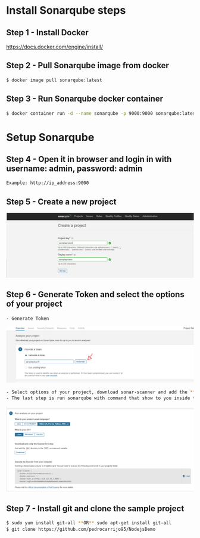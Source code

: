 # Install Sonarqube steps


## Step 1 - Install Docker
https://docs.docker.com/engine/install/
 
## Step 2 - Pull Sonarqube image from docker
```bash
$ docker image pull sonarqube:latest
```

## Step 3 - Run Sonarqube docker container
```bash
$ docker container run -d --name sonarqube -p 9000:9000 sonarqube:latest
```
# Setup Sonarqube
## Step 4 - Open it in browser and login in with username: admin, password: admin
```bash
Example: http://ip_address:9000
```

## Step 5 - Create a new project
![alt text](https://github.com/pedrocarrijo95/NodejsDemo/blob/master/imgs/createproject2.PNG)

## Step 6 - Generate Token and select the options of your project
```bash 
- Generate Token
```
![alt text](https://github.com/pedrocarrijo95/NodejsDemo/blob/master/imgs/generatetoken.PNG)
```bash 
- Select options of your project, download sonar-scanner and add the **bin** directory to the **PATH** environment variable
- The last step is run sonarqube with command that show to you inside the folder of project sample
```
![alt text](https://github.com/pedrocarrijo95/NodejsDemo/blob/master/imgs/configs.PNG)


## Step 7 - Install git and clone the sample project
```bash
$ sudo yum install git-all **OR** sudo apt-get install git-all
$ git clone https://github.com/pedrocarrijo95/NodejsDemo
```



